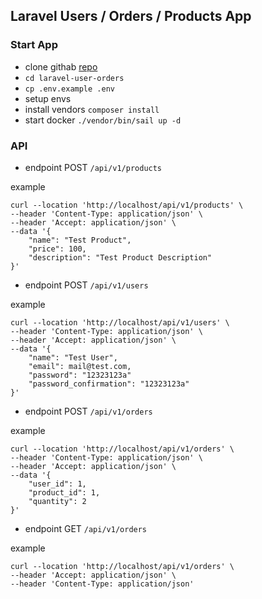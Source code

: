 ## Laravel Users / Orders / Products App

### Start App

- clone githab [repo](https://github.com/OlegMarko/laravel-user-orders)
- `cd laravel-user-orders`
- `cp .env.example .env`
- setup envs
- install vendors `composer install`
- start docker `./vendor/bin/sail up -d`

### API

- endpoint POST `/api/v1/products`

example
```shell
curl --location 'http://localhost/api/v1/products' \
--header 'Content-Type: application/json' \
--header 'Accept: application/json' \
--data '{
    "name": "Test Product",
    "price": 100,
    "description": "Test Product Description"
}'
```

- endpoint POST `/api/v1/users`

example
```shell
curl --location 'http://localhost/api/v1/users' \
--header 'Content-Type: application/json' \
--header 'Accept: application/json' \
--data '{
    "name": "Test User",
    "email": mail@test.com,
    "password": "12323123a"
    "password_confirmation": "12323123a"
}'
```

- endpoint POST `/api/v1/orders`

example
```shell
curl --location 'http://localhost/api/v1/orders' \
--header 'Content-Type: application/json' \
--header 'Accept: application/json' \
--data '{
    "user_id": 1,
    "product_id": 1,
    "quantity": 2
}'
```

- endpoint GET `/api/v1/orders`

example
```shell
curl --location 'http://localhost/api/v1/orders' \
--header 'Accept: application/json' \
--header 'Content-Type: application/json'
```

